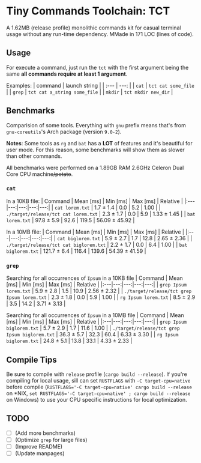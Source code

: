 # Tiny Commands Toolchain: TCT
A 1.62MB (release profile) monolithic commands kit for casual terminal usage without any run-time dependency. MMade in 171 LOC (lines of code).

## Usage
For execute a command, just run the `tct` with the first argument being the same **all commands require at least 1 argument**.

Examples:
| command | launch string |
| :--- | ---: |
| `cat` | `tct cat some_file` |
| `grep` | `tct cat a_string some_file` |
| `mkdir` | `tct mkdir new_dir` |

## Benchmarks
Comparision of some tools. Everything with `gnu` prefix means that's from `gnu-coreutils`'s Arch package (version `9.0-2`).

**Notes**: Some tools as `rg` and `bat` has a **LOT** of features and it's beautiful for user mode. For this reason, some benchmarks will show them as slower than other commands.

All benchmarks were performed on a 1.89GB RAM 2.6GHz Celeron Dual Core CPU machine~~/potato~~.

### `cat`
In a 10KB file:
| Command | Mean [ms] | Min [ms] | Max [ms] | Relative |
|:---|---:|---:|---:|---:|
| `cat lorem.txt` | 1.7 ± 1.4 | 0.0 | 5.2 | 1.00 |
| `./target/release/tct cat lorem.txt` | 2.3 ± 1.7 | 0.0 | 5.9 | 1.33 ± 1.45 |
| `bat lorem.txt` | 97.8 ± 5.9 | 92.6 | 119.5 | 56.09 ± 45.92 |

In a 10MB file:
| Command | Mean [ms] | Min [ms] | Max [ms] | Relative |
|:---|---:|---:|---:|---:|
| `cat biglorem.txt` | 5.9 ± 2.7 | 1.7 | 12.8 | 2.65 ± 2.36 |
| `./target/release/tct cat biglorem.txt` | 2.2 ± 1.7 | 0.0 | 6.4 | 1.00 |
| `bat biglorem.txt` | 121.7 ± 6.4 | 116.4 | 139.6 | 54.39 ± 41.59 |

### `grep`
Searching for all occurrences of `Ipsum` in a 10KB file
| Command | Mean [ms] | Min [ms] | Max [ms] | Relative |
|:---|---:|---:|---:|---:|
| `grep Ipsum lorem.txt` | 5.9 ± 2.8 | 1.5 | 10.9 | 2.56 ± 2.32 |
| `./target/release/tct grep Ipsum lorem.txt` | 2.3 ± 1.8 | 0.0 | 5.9 | 1.00 |
| `rg Ipsum lorem.txt` | 8.5 ± 2.9 | 3.5 | 14.2 | 3.71 ± 3.13 |

Searching for all occurrences of `Ipsum` in a 10MB file
| Command | Mean [ms] | Min [ms] | Max [ms] | Relative |
|:---|---:|---:|---:|---:|
| `grep Ipsum biglorem.txt` | 5.7 ± 2.9 | 1.7 | 11.6 | 1.00 |
| `./target/release/tct grep Ipsum biglorem.txt` | 36.3 ± 5.7 | 32.3 | 60.4 | 6.33 ± 3.30 |
| `rg Ipsum biglorem.txt` | 24.8 ± 5.1 | 13.8 | 33.1 | 4.33 ± 2.33 |

## Compile Tips
Be sure to compile with `release` profile (`cargo build --release`). If you're compiling for local usage, sill can set `RUSTFLAGS` with `-C target-cpu=native` before compile (`RUSTFLAGS='-C target-cpu=native' cargo build --release` on \*NIX, `set RUSTFLAGS='-C target-cpu=native' ; cargo build --release` on Windows) to use your CPU specific instructions for local optimization.

## TODO
- [ ] (Add more benchmarks)
- [ ] (Optimize `grep` for large files)
- [ ] (Improve README)
- [ ] (Update manpages)
